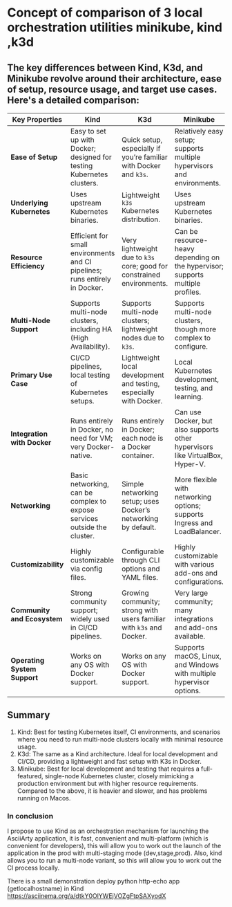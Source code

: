 # Concept of comparison of 3 local orchestration utilities minikube, kind ,k3d

## The key differences between Kind, K3d, and Minikube revolve around their architecture, ease of setup, resource usage, and target use cases. Here's a detailed comparison:
| **Key Properties**         | **Kind**                                                                 | **K3d**                                                                    | **Minikube**                                                                 |
|----------------------------|--------------------------------------------------------------------------|----------------------------------------------------------------------------|-------------------------------------------------------------------------------|
| **Ease of Setup**           | Easy to set up with Docker; designed for testing Kubernetes clusters.    | Quick setup, especially if you’re familiar with Docker and `k3s`.          | Relatively easy setup; supports multiple hypervisors and environments.        |
| **Underlying Kubernetes**   | Uses upstream Kubernetes binaries.                                       | Lightweight `k3s` Kubernetes distribution.                                 | Uses upstream Kubernetes binaries.                                            |
| **Resource Efficiency**     | Efficient for small environments and CI pipelines; runs entirely in Docker. | Very lightweight due to `k3s` core; good for constrained environments.     | Can be resource-heavy depending on the hypervisor; supports multiple profiles.|
| **Multi-Node Support**      | Supports multi-node clusters, including HA (High Availability).          | Supports multi-node clusters; lightweight nodes due to `k3s`.              | Supports multi-node clusters, though more complex to configure.               |
| **Primary Use Case**        | CI/CD pipelines, local testing of Kubernetes setups.                    | Lightweight local development and testing, especially with Docker.         | Local Kubernetes development, testing, and learning.                          |
| **Integration with Docker** | Runs entirely in Docker, no need for VM; very Docker-native.             | Runs entirely in Docker; each node is a Docker container.                  | Can use Docker, but also supports other hypervisors like VirtualBox, Hyper-V. |
| **Networking**              | Basic networking, can be complex to expose services outside the cluster. | Simple networking setup; uses Docker’s networking by default.              | More flexible with networking options; supports Ingress and LoadBalancer.     |
| **Customizability**         | Highly customizable via config files.                                     | Configurable through CLI options and YAML files.                           | Highly customizable with various add-ons and configurations.                  |
| **Community and Ecosystem** | Strong community support; widely used in CI/CD pipelines.               | Growing community; strong with users familiar with `k3s` and Docker.       | Very large community; many integrations and add-ons available.                |
| **Operating System Support**| Works on any OS with Docker support.                                      | Works on any OS with Docker support.                                       | Supports macOS, Linux, and Windows with multiple hypervisor options.          |

 ## Summary
1. Kind: Best for testing Kubernetes itself, CI environments, and scenarios where you need to run multi-node clusters locally with minimal resource usage.
2. K3d: The same as a Kind architecture. Ideal for local development and CI/CD, providing a lightweight and fast setup with K3s in Docker.
3. Minikube: Best for local development and testing that requires a full-featured, single-node Kubernetes cluster, closely mimicking a production environment but with higher resource requirements.
Compared to the above, it is heavier and slower, and has problems running on Macos. 

 ### In conclusion 
I propose to use Kind as an orchestration mechanism for launching the AsciiArty application, it is fast, convenient and multi-platform (which is convenient for developers), this will allow you to work out the launch of the application in the prod with multi-staging mode (dev,stage,prod). Also, kind allows you to run a multi-node variant, so this will allow you to work out the CI process locally.

There is a small demonstration deploy python http-echo app (getlocalhostname) in Kind
https://asciinema.org/a/dtkY0OlYWEjVOZgFtpSAXyodX


